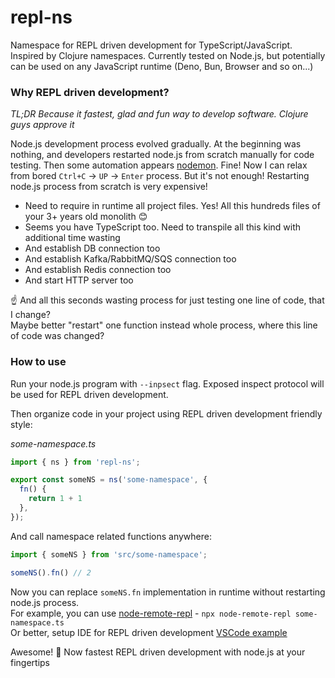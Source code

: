 # repl-ns

Namespace for REPL driven development for TypeScript/JavaScript. 
Inspired by Clojure namespaces.
Currently tested on Node.js, but potentially can be used on any JavaScript runtime (Deno, Bun, Browser and so on...)

### Why REPL driven development?

*TL;DR Because it fastest, glad and fun way to develop software. Clojure guys approve it*

Node.js development process evolved gradually. At the beginning was nothing, and developers restarted node.js from scratch manually for code testing.
Then some automation appears [nodemon](https://nodemon.io/). Fine! Now I can relax from bored `Ctrl+C` -> `UP` -> `Enter` process. But it's not enough! Restarting node.js process from scratch is very expensive! 
* Need to require in runtime all project files. Yes! All this hundreds files of your 3+ years old monolith 😊
* Seems you have TypeScript too. Need to transpile all this kind with additional time wasting
* And establish DB connection too
* And establish Kafka/RabbitMQ/SQS connection too
* And establish Redis connection too
* And start HTTP server too

☝️ And all this seconds wasting process for just testing one line of code, that I change?<br/>
Maybe better "restart" one function instead whole process, where this line of code was changed?

### How to use

Run your node.js program with `--inpsect` flag. Exposed inspect protocol will be used for REPL driven development.

Then organize code in your project using REPL driven development friendly style:

*some-namespace.ts*

```ts
import { ns } from 'repl-ns';

export const someNS = ns('some-namespace', {
  fn() {
    return 1 + 1
  },
});
```

And call namespace related functions anywhere:

```ts
import { someNS } from 'src/some-namespace';

someNS().fn() // 2
```

Now you can replace `someNS.fn` implementation in runtime without restarting node.js process. <br/>
For example, you can use [node-remote-repl](https://github.com/darky/node-remote-repl) - `npx node-remote-repl some-namespace.ts`<br/>
Or better, setup IDE for REPL driven development [VSCode example](https://github.com/darky/node-remote-repl#integration-with-ide)

Awesome! 🦄 Now fastest REPL driven development with node.js at your fingertips 
